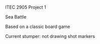 ITEC 2905 Project 1

Sea Battle

Based on a classic board game

Current stumper:
not drawing shot markers
